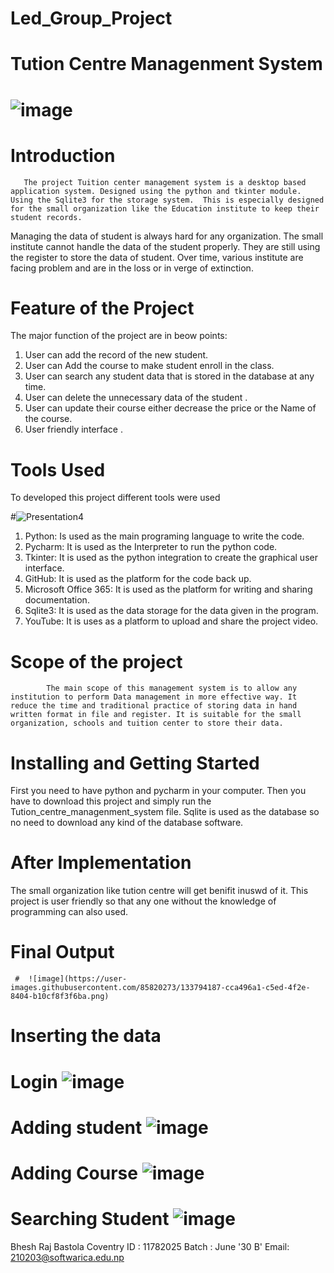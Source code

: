 # Led_Group_Project
                                                      
                                                      
#                                                             Tution Centre Managenment System 
#   ![image](https://user-images.githubusercontent.com/85820273/133793330-ecbef2ab-6bfc-4f71-9e35-f7394f0d0b89.png)

#    Introduction
       The project Tuition center management system is a desktop based application system. Designed using the python and tkinter module. Using the Sqlite3 for the storage system.  This is especially designed for the small organization like the Education institute to keep their student records.

Managing the data of student is always hard for any organization. The small institute cannot handle the data of the student properly. They are still using the register to store the data of student.  Over time, various institute are facing problem and are in the loss or in verge of extinction.


#       Feature of the Project
 The major function of the project are in beow points:
 1. User can add the record of the new student.
 2. User can Add the course to make student enroll in the class.
 3. User can search any student data that is stored in the database at any time.
 4. User can delete the unnecessary data of the student .
 5. User can update their course either decrease the price or the Name of the course.
 6. User friendly interface .
 
 
 #  Tools Used 
   To developed this project different tools were used 
   
#![Presentation4](https://user-images.githubusercontent.com/85820273/133790024-ee448cc6-09a4-45c1-853a-c157e37b9461.jpg)

 
1.	Python: Is used as the main programing language to write the code.
2.	Pycharm: It is used as the Interpreter to run the python code.
3.	Tkinter: It is used as the python integration to create the graphical user interface.
4.	GitHub: It is used as the platform for the code back up.
5.	Microsoft Office 365: It is used as the platform for writing and sharing documentation.
6.	Sqlite3: It is used as the data storage for the data given in the program.
7.	YouTube: It is uses as a platform to upload and share the project video.

# Scope of the project
            The main scope of this management system is to allow any institution to perform Data management in more effective way. It reduce the time and traditional practice of storing data in hand written format in file and register. It is suitable for the small organization, schools and tuition center to store their data. 
            
# Installing and Getting Started
   First you need to have python and pycharm in your computer.
   Then you have to download this project and simply run the Tution_centre_managenment_system file.
   Sqlite is used as the database so no need to download any kind of the database software.
   
# After Implementation
  The small organization like tution centre will get benifit inuswd of it. 
  This project is user friendly so that any one without the knowledge of programming can also used.
  

# Final Output
     #  ![image](https://user-images.githubusercontent.com/85820273/133794187-cca496a1-c5ed-4f2e-8404-b10cf8f3f6ba.png)


# Inserting the data 
   # Login   ![image](https://user-images.githubusercontent.com/85820273/133794319-a1ad27a6-7c59-42e9-979f-cbf72d82d802.png)
 # Adding student  ![image](https://user-images.githubusercontent.com/85820273/133794384-53b050e0-0420-4154-a816-28314e1a6d14.png)

   # Adding Course   ![image](https://user-images.githubusercontent.com/85820273/133794447-6b8aab3b-7d28-4b27-90eb-c983c5b80f70.png)
# Searching Student    ![image](https://user-images.githubusercontent.com/85820273/133794557-108ff824-a5fa-48c8-ad34-77a3b7865b08.png)


Bhesh Raj Bastola
Coventry ID : 11782025
Batch : June '30 B'
Email: 210203@softwarica.edu.np

   
   
